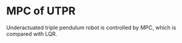 # MPC of UTPR
Underactuated triple pendulum robot is controlled by MPC, which is compared with LQR.
